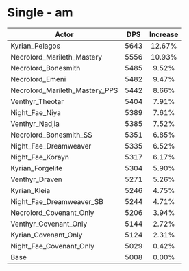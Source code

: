 # Single - am
| Actor | DPS | Increase |
|---|:---:|:---:|
|Kyrian_Pelagos|5643|12.67%|
|Necrolord_Marileth_Mastery|5556|10.93%|
|Necrolord_Bonesmith|5485|9.52%|
|Necrolord_Emeni|5482|9.47%|
|Necrolord_Marileth_Mastery_PPS|5442|8.66%|
|Venthyr_Theotar|5404|7.91%|
|Night_Fae_Niya|5389|7.61%|
|Venthyr_Nadjia|5385|7.52%|
|Necrolord_Bonesmith_SS|5351|6.85%|
|Night_Fae_Dreamweaver|5335|6.52%|
|Night_Fae_Korayn|5317|6.17%|
|Kyrian_Forgelite|5304|5.90%|
|Venthyr_Draven|5271|5.26%|
|Kyrian_Kleia|5246|4.75%|
|Night_Fae_Dreamweaver_SB|5244|4.71%|
|Necrolord_Covenant_Only|5206|3.94%|
|Venthyr_Covenant_Only|5144|2.72%|
|Kyrian_Covenant_Only|5124|2.31%|
|Night_Fae_Covenant_Only|5029|0.42%|
|Base|5008|0.00%|
